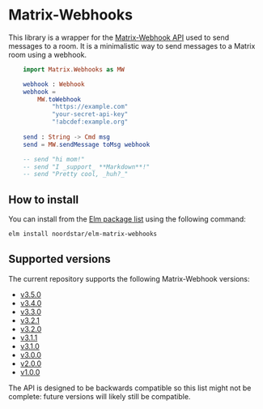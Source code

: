 # Matrix-Webhooks

This library is a wrapper for the [Matrix-Webhook API](https://github.com/nim65s/matrix-webhook) used to send messages to a room. It is a minimalistic way to send messages to a Matrix room using a webhook.

```elm
    import Matrix.Webhooks as MW

    webhook : Webhook
    webhook = 
        MW.toWebhook
            "https://example.com"
            "your-secret-api-key"
            "!abcdef:example.org"
    
    send : String -> Cmd msg
    send = MW.sendMessage toMsg webhook

    -- send "hi mom!"
    -- send "I _support_ **Markdown**!"
    -- send "Pretty cool, _huh?_"
```

## How to install

You can install from the [Elm package list](https://package.elm-lang.org/) using the following command:

```sh
elm install noordstar/elm-matrix-webhooks
```

## Supported versions

The current repository supports the following Matrix-Webhook versions:

- [v3.5.0](https://github.com/nim65s/matrix-webhook/releases/tag/v3.5.0)
- [v3.4.0](https://github.com/nim65s/matrix-webhook/releases/tag/v3.4.0)
- [v3.3.0](https://github.com/nim65s/matrix-webhook/releases/tag/v3.5.0)
- [v3.2.1](https://github.com/nim65s/matrix-webhook/releases/tag/v3.2.1)
- [v3.2.0](https://github.com/nim65s/matrix-webhook/releases/tag/v3.2.0)
- [v3.1.1](https://github.com/nim65s/matrix-webhook/releases/tag/v3.1.1)
- [v3.1.0](https://github.com/nim65s/matrix-webhook/releases/tag/v3.1.0)
- [v3.0.0](https://github.com/nim65s/matrix-webhook/releases/tag/v3.0.0)
- [v2.0.0](https://github.com/nim65s/matrix-webhook/releases/tag/v2.0.0)
- [v1.0.0](https://github.com/nim65s/matrix-webhook/releases/tag/v1.0.0)

The API is designed to be backwards compatible so this list might not be complete: future versions will likely still be compatible.

